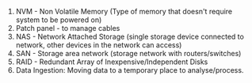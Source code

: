 1. NVM - Non Volatile Memory (Type of memory that doesn't require system to be powered on)
2. Patch panel - to manage cables
3. NAS - Network Attached Storage (single storage device connected to network, other devices in the network can access)
4. SAN - Storage area network (storage network with routers/switches)
5. RAID - Redundant Array of Inexpensive/Independent Disks
6. Data Ingestion: Moving data to a temporary place to analyse/process.

